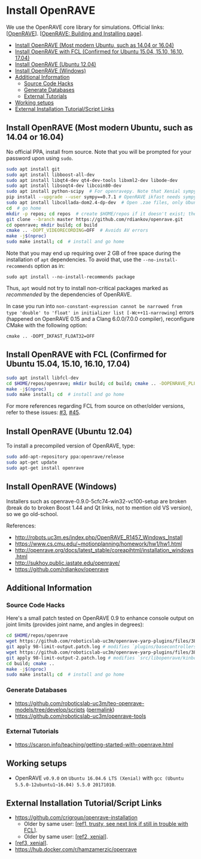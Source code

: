 # Install OpenRAVE

We use the OpenRAVE core library for simulations. Official links: [[OpenRAVE](http://openrave.org/)]. [[OpenRAVE: Building and Installing page](http://openrave.org/docs/latest_stable/coreapihtml/installation.html)].

* [Install OpenRAVE (Most modern Ubuntu, such as 14.04 or 16.04)](#install-openrave-most-modern-ubuntu-such-as-1404-or-1604)
* [Install OpenRAVE with FCL (Confirmed for Ubuntu 15.04, 15.10, 16.10, 17.04)](#install-openrave-with-fcl-confirmed-for-ubuntu-1504-1510-1610-1704)
* [Install OpenRAVE (Ubuntu 12.04)](#install-openrave-ubuntu-1204)
* [Install OpenRAVE (Windows)](#install-openrave-windows)
* [Additional Information](#additional-information)
    * [Source Code Hacks](#source-code-hacks)
    * [Generate Databases](#generate-databases)
    * [External Tutorials](#external-tutorials)
* [Working setups](#working-setups)
* [External Installation Tutorial/Script Links](#external-installation-tutorialscript-links)

## Install OpenRAVE (Most modern Ubuntu, such as 14.04 or 16.04)

No official PPA, install from source. Note that you will be prompted for your password upon using `sudo`.

```bash
sudo apt install git
sudo apt install libboost-all-dev
sudo apt install libqt4-dev qt4-dev-tools libxml2-dev libode-dev
sudo apt install libsoqt4-dev libcoin80-dev
sudo apt install python-scipy  # For openravepy. Note that Xenial sympy is 0.7.6, see next line
pip install --upgrade --user sympy==0.7.1 # OpenRAVE ikfast needs sympy 0.7.1, https://github.com/rdiankov/openrave/pull/407
sudo apt install libcollada-dom2.4-dp-dev  # Open .zae files, only Ubuntu 16.04
cd  # go home
mkdir -p repos; cd repos  # create $HOME/repos if it doesn't exist; then, enter it
git clone --branch master https://github.com/rdiankov/openrave.git
cd openrave; mkdir build; cd build
cmake .. -DOPT_VIDEORECORDING=OFF  # Avoids AV errors
make -j$(nproc)
sudo make install; cd  # install and go home
```

Note that you may end up requiring over 2 GB of free space during the installation of `apt` dependencies. To avoid that, use the `--no-install-recommends` option as in:

`sudo apt install --no-install-recommends package`

Thus, `apt` would not try to install non-critical packages marked as *recommended* by the dependencies of OpenRAVE.

In case you run into `non-constant-expression cannot be narrowed from type 'double' to 'float' in initializer list [-Wc++11-narrowing]` errors (happened on OpenRAVE 0.15 and a Clang 6.0.0/7.0.0 compiler), reconfigure CMake with the following option:

`cmake .. -DOPT_IKFAST_FLOAT32=OFF`

## Install OpenRAVE with FCL (Confirmed for Ubuntu 15.04, 15.10, 16.10, 17.04)

```bash
sudo apt install libfcl-dev
cd $HOME/repos/openrave; mkdir build; cd build; cmake .. -DOPENRAVE_PLUGIN_FCLRAVE=ON
make -j$(nproc)
sudo make install; cd  # install and go home
```
For more references regarding FCL from source on other/older versions, refer to these issues: [#3](https://github.com/roboticslab-uc3m/installation-guides/issues/3), [#45](https://github.com/roboticslab-uc3m/installation-guides/issues/45).

## Install OpenRAVE (Ubuntu 12.04)

To install a precompiled version of OpenRAVE, type:

```bash
sudo add-apt-repository ppa:openrave/release
sudo apt-get update
sudo apt-get install openrave
```

## Install OpenRAVE (Windows)

Installers such as openrave-0.9.0-5cfc74-win32-vc100-setup are broken (break do to broken Boost 1.44 and Qt links, not to mention old VS version), so we go old-school.

References:
- http://robots.uc3m.es/index.php/OpenRAVE_R1457_Windows_Install
- https://www.cs.cmu.edu/~motionplanning/homework/hw1/hw1.html
- http://openrave.org/docs/latest_stable/coreapihtml/installation_windows.html
- http://sukhoy.public.iastate.edu/openrave/
- https://github.com/rdiankov/openrave

## Additional Information

### Source Code Hacks

Here's a small patch tested on OpenRAVE 0.9 to enhance console output on joint limits (provides joint name, and angles in degrees):
```bash
cd $HOME/repos/openrave
wget https://github.com/roboticslab-uc3m/openrave-yarp-plugins/files/3896779/98-limit-output.patch.log
git apply 98-limit-output.patch.log # modifies `plugins/basecontrollers/idealcontroller.cpp`
wget https://github.com/roboticslab-uc3m/openrave-yarp-plugins/files/3898656/98-limit-output-2.patch.log
git apply 98-limit-output-2.patch.log # modifies `src/libopenrave/kinbody.cpp`
cd build; cmake ..
make -j$(nproc)
sudo make install; cd  # install and go home
```

### Generate Databases

- https://github.com/roboticslab-uc3m/teo-openrave-models/tree/develop/scripts ([permalink](https://github.com/roboticslab-uc3m/teo-openrave-models/tree/358ddcc067dec62d0034b5a3b5e27926168651bd/scripts))
- https://github.com/roboticslab-uc3m/openrave-tools

### External Tutorials
- https://scaron.info/teaching/getting-started-with-openrave.html

## Working setups
- OpenRAVE `v0.9.0` on `Ubuntu 16.04.6 LTS (Xenial)` with `gcc (Ubuntu 5.5.0-12ubuntu1~16.04) 5.5.0 20171010`.

## External Installation Tutorial/Script Links
- https://github.com/crigroup/openrave-installation
   - Older by same user: [[ref1, trusty, see next link if still in trouble with FCL](http://fsuarez6.github.io/blog/openrave-trusty/)].
   - Older by same user: [[ref2, xenial](http://fsuarez6.github.io/blog/workstation-setup-xenial/)].
- [[ref3, xenial](http://www.aizac.info/installing-openrave0-9-on-ubuntu-trusty-14-04-64bit/)].
- https://hub.docker.com/r/hamzamerzic/openrave

